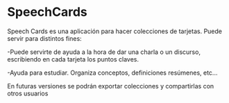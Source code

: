 SpeechCards
===========

Speech Cards es una aplicación para hacer colecciones de tarjetas.
Puede servir para distintos fines:

-Puede servirte de ayuda a la hora de dar una charla o un discurso, escribiendo en cada tarjeta los puntos claves.

-Ayuda para estudiar. Organiza conceptos, definiciones resúmenes, etc...

En futuras versiones se podrán exportar colecciones y compartirlas con otros usuarios
